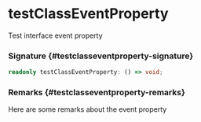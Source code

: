 # testClassEventProperty

Test interface event property

### Signature {#testclasseventproperty-signature}

```typescript
readonly testClassEventProperty: () => void;
```

### Remarks {#testclasseventproperty-remarks}

Here are some remarks about the event property

